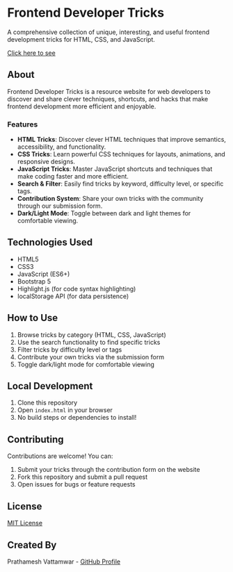 # Frontend Developer Tricks

A comprehensive collection of unique, interesting, and useful frontend development tricks for HTML, CSS, and JavaScript.

<p><a href="https://prathameshvattamwar.github.io/dev_tricks">Click here to see</a></p>

## About

Frontend Developer Tricks is a resource website for web developers to discover and share clever techniques, shortcuts, and hacks that make frontend development more efficient and enjoyable.

### Features

- **HTML Tricks**: Discover clever HTML techniques that improve semantics, accessibility, and functionality.
- **CSS Tricks**: Learn powerful CSS techniques for layouts, animations, and responsive designs.
- **JavaScript Tricks**: Master JavaScript shortcuts and techniques that make coding faster and more efficient.
- **Search & Filter**: Easily find tricks by keyword, difficulty level, or specific tags.
- **Contribution System**: Share your own tricks with the community through our submission form.
- **Dark/Light Mode**: Toggle between dark and light themes for comfortable viewing.

## Technologies Used

- HTML5
- CSS3
- JavaScript (ES6+)
- Bootstrap 5
- Highlight.js (for code syntax highlighting)
- localStorage API (for data persistence)

## How to Use

1. Browse tricks by category (HTML, CSS, JavaScript)
2. Use the search functionality to find specific tricks
3. Filter tricks by difficulty level or tags
4. Contribute your own tricks via the submission form
5. Toggle dark/light mode for comfortable viewing

## Local Development

1. Clone this repository
2. Open `index.html` in your browser
3. No build steps or dependencies to install!

## Contributing

Contributions are welcome! You can:

1. Submit your tricks through the contribution form on the website
2. Fork this repository and submit a pull request
3. Open issues for bugs or feature requests

## License

[MIT License](LICENSE)

## Created By

Prathamesh Vattamwar - [GitHub Profile](https://github.com/prathameshvattamwar)

